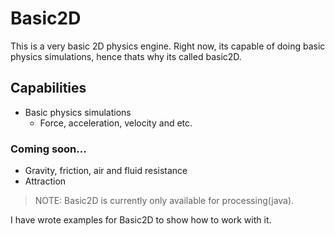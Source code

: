 # Basic2D
This is a very basic 2D physics engine. Right now, its capable of doing basic physics simulations, hence thats why its called basic2D.

## Capabilities 

* Basic physics simulations 
  * Force, acceleration, velocity and etc.
  
### Coming soon...
* Gravity, friction, air and fluid resistance
* Attraction

> NOTE: Basic2D is currently only available for processing(java).

I have wrote examples for Basic2D to show how to work with it.

